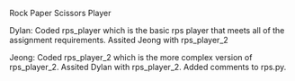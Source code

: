 Rock Paper Scissors Player

Dylan: Coded rps_player which is the basic rps player that meets all of the assignment requirements. Assited Jeong with rps_player_2

Jeong: Coded rps_player_2 which is the more complex version of rps_player_2. Assited Dylan with rps_player_2. Added comments to rps.py.